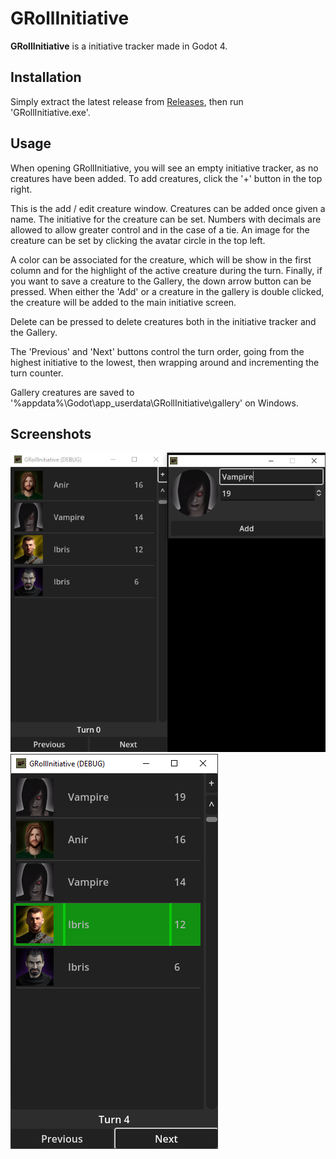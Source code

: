 # GRollInitiative

**GRollInitiative** is a initiative tracker made in Godot 4.

## Installation
Simply extract the latest release from [Releases](https://github.com/CamarataM/GRollInitiative/releases), then run 'GRollInitiative.exe'.

## Usage
When opening GRollInitiative, you will see an empty initiative tracker, as no creatures have been added. To add creatures, click the '+' button in the top right.

This is the add / edit creature window. Creatures can be added once given a name. The initiative for the creature can be set. Numbers with decimals are allowed to allow greater control and in the case of a tie. An image for the creature can be set by clicking the avatar circle in the top left.

A color can be associated for the creature, which will be show in the first column and for the highlight of the active creature during the turn. Finally, if you want to save a creature to the Gallery, the down arrow button can be pressed. When either the 'Add' or a creature in the gallery is double clicked, the creature will be added to the main initiative screen.

Delete can be pressed to delete creatures both in the initiative tracker and the Gallery.

The 'Previous' and 'Next' buttons control the turn order, going from the highest initiative to the lowest, then wrapping around and incrementing the turn counter.

Gallery creatures are saved to '%appdata%\Godot\app_userdata\GRollInitiative\gallery' on Windows.
<!-- TODO: Linux directory -->

## Screenshots
![screenshot1.png](screenshots/screenshot1.png)
![screenshot2.png](screenshots/screenshot2.png)